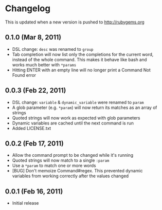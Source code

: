 # Changelog

This is updated when a new version is pushed to http://rubygems.org

## 0.1.0 (Mar 8, 2011)

* DSL change: `desc` was renamed to `group`
* Tab completion will now list only the completions for the current word, instead of
  the whole command.  This makes it behave like bash and works much better with `*params`
* Hitting ENTER with an empty line will no longer print a Command Not Found error

## 0.0.3 (Feb 22, 2011)

* DSL change: `variable` & `dynamic_variable` were renamed to `param`
* A glob parameter (e.g. `*param`) will now return its matches as an array of strings
* Quoted strings will now work as expected with glob parameters
* Dynamic variables are cached until the next command is run
* Added LICENSE.txt

## 0.0.2 (Feb 17, 2011)

* Allow the command prompt to be changed while it's running
* Quoted strings will now match to a single `:param`
* Use a `*param` to match one or more words
* [BUG] Don't memoize Command#regex.  This prevented dynamic variables
  from working correctly after the values changed

## 0.0.1 (Feb 16, 2011)

* Initial release
